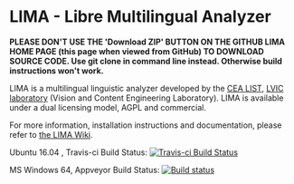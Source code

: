 LIMA - Libre Multilingual Analyzer
==================================

**PLEASE DON'T USE THE 'Download ZIP' BUTTON ON THE GITHUB LIMA HOME PAGE (this page when viewed from GitHub) TO DOWNLOAD SOURCE CODE. Use git clone in command line instead. Otherwise build instructions won't work.**

LIMA is a multilingual linguistic analyzer developed by the [CEA LIST](http://www-list.cea.fr/en), [LVIC laboratory](http://www.kalisteo.fr/en/index.htm) (Vision and Content Engineering Laboratory). LIMA is available under a dual licensing model, AGPL and commercial. 

For more information, installation instructions and documentation, please refer to [the LIMA Wiki](https://github.com/aymara/lima/wiki).

<!---
Drone.io Build Status: [![Drone.io Build Status](https://drone.io/github.com/aymara/lima/status.png)](https://drone.io/github.com/aymara/lima/latest)
-->

Ubuntu 16.04 , Travis-ci Build Status: [![Travis-ci Build Status](https://travis-ci.org/aymara/lima.svg?branch=master)](https://travis-ci.org/aymara/lima)

MS Windows 64, Appveyor Build Status: [![Build status](https://ci.appveyor.com/api/projects/status/tyj7jgks2cxx94w9?svg=true)](https://ci.appveyor.com/project/kleag/lima)


